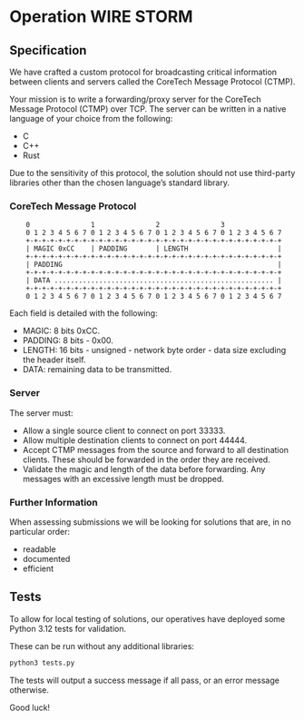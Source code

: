 # Operation WIRE STORM

## Specification

We have crafted a custom protocol for broadcasting critical information between clients and servers called the CoreTech Message Protocol (CTMP).

Your mission is to write a forwarding/proxy server for the CoreTech Message Protocol (CTMP) over TCP.
The server can be written in a native language of your choice from the following:
* C
* C++
* Rust

Due to the sensitivity of this protocol, the solution should not use third-party libraries other than the chosen language’s standard library.

### CoreTech Message Protocol

```
    0               1               2               3
    0 1 2 3 4 5 6 7 0 1 2 3 4 5 6 7 0 1 2 3 4 5 6 7 0 1 2 3 4 5 6 7
    +-+-+-+-+-+-+-+-+-+-+-+-+-+-+-+-+-+-+-+-+-+-+-+-+-+-+-+-+-+-+-+
    | MAGIC 0xCC    | PADDING       | LENGTH                      |
    +-+-+-+-+-+-+-+-+-+-+-+-+-+-+-+-+-+-+-+-+-+-+-+-+-+-+-+-+-+-+-+
    | PADDING                                                     |
    +-+-+-+-+-+-+-+-+-+-+-+-+-+-+-+-+-+-+-+-+-+-+-+-+-+-+-+-+-+-+-+
    | DATA ...................................................... |
    +-+-+-+-+-+-+-+-+-+-+-+-+-+-+-+-+-+-+-+-+-+-+-+-+-+-+-+-+-+-+-+
    0 1 2 3 4 5 6 7 0 1 2 3 4 5 6 7 0 1 2 3 4 5 6 7 0 1 2 3 4 5 6 7
```

Each field is detailed with the following:
* MAGIC: 8 bits 0xCC.
* PADDING: 8 bits - 0x00.
* LENGTH: 16 bits - unsigned - network byte order - data size excluding the header itself.
* DATA: remaining data to be transmitted.

### Server

The server must:

* Allow a single source client to connect on port 33333.
* Allow multiple destination clients to connect on port 44444.
* Accept CTMP messages from the source and forward to all destination clients. These should be forwarded in the order they are received.
* Validate the magic and length of the data before forwarding. Any messages with an excessive length must be dropped.

### Further Information

When assessing submissions we will be looking for solutions that are, in no particular order:
* readable
* documented
* efficient

## Tests

To allow for local testing of solutions, our operatives have deployed some Python 3.12 tests for validation.

These can be run without any additional libraries:

```bash
python3 tests.py
```

The tests will output a success message if all pass, or an error message otherwise.

Good luck!

